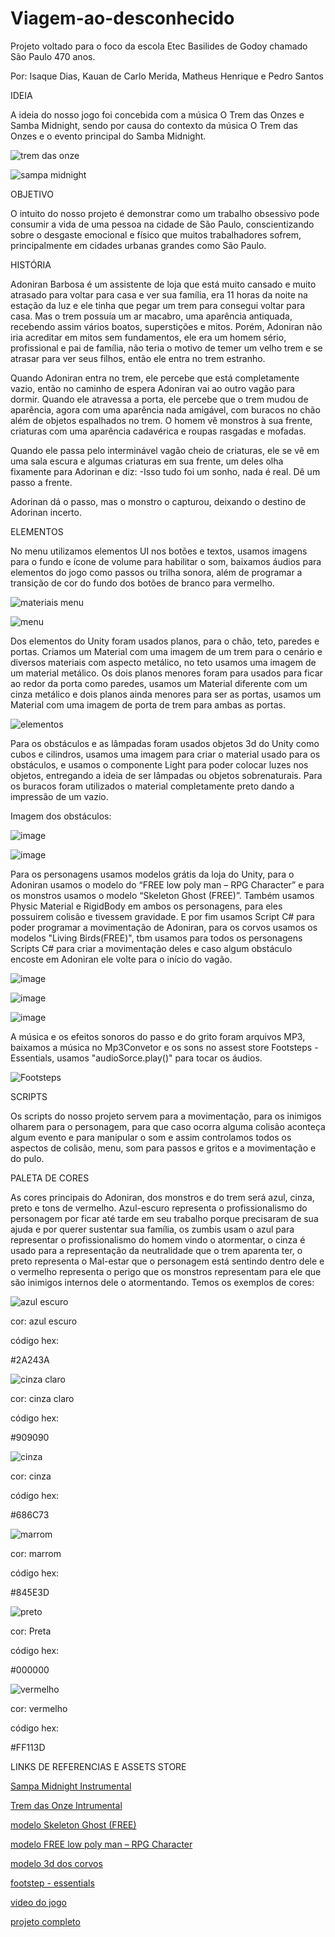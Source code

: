# Viagem-ao-desconhecido
Projeto voltado para o foco da escola Etec Basilides de Godoy chamado São Paulo 470 anos.

Por: Isaque Dias, Kauan de Carlo Merida, Matheus Henrique e Pedro Santos

IDEIA

A ideia do nosso jogo foi concebida com a música O Trem das Onzes e Samba Midnight, sendo por causa do contexto da música O Trem das Onzes e o evento principal do Samba Midnight.

![trem das onze](https://github.com/user-attachments/assets/665e4b37-cf8b-4e63-bb22-e6ca4b3466f3)

![sampa midnight](https://github.com/user-attachments/assets/ee19c53b-0a00-4edf-bbc7-741cdec630e2)

OBJETIVO

O intuito do nosso projeto é demonstrar como um trabalho obsessivo pode consumir a vida de uma pessoa na cidade de São Paulo, conscientizando sobre o desgaste emocional e físico que muitos trabalhadores sofrem, principalmente em cidades urbanas grandes como São Paulo.

HISTÓRIA

Adoniran Barbosa é um assistente de loja que está muito cansado e muito atrasado para voltar para casa e ver sua família, era 11 horas da noite na estação da luz e ele tinha que pegar um trem para consegui voltar para casa. Mas o trem possuía um ar macabro, uma aparência antiquada, recebendo assim vários boatos, superstições e mitos. Porém, Adoniran não iria acreditar em mitos sem fundamentos, ele era um homem sério, profissional e pai de família, não teria o motivo de temer um velho trem e se atrasar para ver seus filhos, então ele entra no trem estranho.

Quando Adoniran entra no trem, ele percebe que está completamente vazio, então no caminho de espera Adoniran vai ao outro vagão para dormir. Quando ele atravessa a porta, ele percebe que o trem mudou de aparência, agora com uma aparência nada amigável, com buracos no chão além de objetos espalhados no trem. O homem vê monstros à sua frente, criaturas com uma aparência cadavérica e roupas rasgadas e mofadas.

Quando ele passa pelo interminável vagão cheio de criaturas, ele se vê em uma sala escura e algumas criaturas em sua frente, um deles olha fixamente para Adorinan e diz: -Isso tudo foi um sonho, nada é real. Dê um passo a frente.

Adorinan dá o passo, mas o monstro o capturou, deixando o destino de Adorinan incerto.

ELEMENTOS

No menu utilizamos elementos UI nos botões e textos, usamos imagens para o fundo e ícone de volume para habilitar o som, baixamos áudios para elementos do jogo como passos ou trilha sonora, além de programar a transição de cor do fundo dos botões de branco para vermelho.

![materiais menu](https://github.com/user-attachments/assets/5d1efd0d-d2d3-4047-845e-3a7cd3f0b011)

![menu](https://github.com/user-attachments/assets/56bf0155-c9d3-4adb-883f-946b377a81bd)

Dos elementos do Unity foram usados planos, para o chão, teto, paredes e portas. Criamos um Material com uma imagem de um trem para o cenário e diversos materiais com aspecto metálico, no teto usamos uma imagem de um material metálico. Os dois planos menores foram para usados para ficar ao redor da porta como paredes, usamos um Material diferente com um cinza metálico e dois planos ainda menores para ser as portas, usamos um Material com uma imagem de porta de trem para ambas as portas.

![elementos](https://github.com/user-attachments/assets/6a134bcf-a03f-468d-908a-f45a236adff5)

Para os obstáculos e as lâmpadas foram usados objetos 3d do Unity como cubos e cilindros, usamos uma imagem para criar o material usado para os obstáculos, e usamos o componente Light para poder colocar luzes nos objetos, entregando a ideia de ser lâmpadas ou objetos sobrenaturais. Para os buracos foram utilizados o material completamente preto dando a impressão de um vazio.

Imagem dos obstáculos:

![image](https://github.com/user-attachments/assets/0a276702-7f23-43be-8014-2375fb84f4cd)

![image](https://github.com/user-attachments/assets/d1ef32d1-db81-43a6-b064-43fb85a2baaa)

Para os personagens usamos modelos grátis da loja do Unity, para o Adoniran usamos o modelo do “FREE low poly man – RPG Character” e para os monstros usamos o modelo “Skeleton Ghost (FREE)”. Também usamos Physic Material e RigidBody em ambos os personagens, para eles possuirem colisão e tivessem gravidade. E por fim usamos Script C# para poder programar a movimentação de Adoniran, para os corvos usamos os modelos "Living Birds(FREE)", tbm usamos para todos os personagens Scripts C# para criar a movimentação deles e caso algum obstáculo encoste em Adoniran ele volte para o início do vagão.

![image](https://github.com/user-attachments/assets/949a09fa-8d25-4151-b17f-52a168399003)

![image](https://github.com/user-attachments/assets/497b0086-05e6-4129-8810-76501d9c46b1)

![image](https://github.com/user-attachments/assets/cdc90b13-f3d9-4b6e-8697-3c30f077f128)

A música e os efeitos sonoros do passo e do grito foram arquivos MP3, baixamos a música no Mp3Convetor e os sons no assest store Footsteps - Essentials, usamos "audioSorce.play()" para tocar os áudios.

![Footsteps](https://github.com/user-attachments/assets/84350566-dfde-4802-a7a5-d41d722cbd84)

SCRIPTS

Os scripts do nosso projeto servem para a movimentação, para os inimigos olharem para o personagem, para que caso ocorra alguma colisão aconteça algum evento e para manipular o som e assim controlamos todos os aspectos de colisão, menu, som para passos e gritos e a movimentação e do pulo.

PALETA DE CORES

As cores principais do Adoniran, dos monstros e do trem será azul, cinza, preto e tons de vermelho.
Azul-escuro representa o profissionalismo do personagem por ficar até tarde em seu trabalho porque precisaram de sua ajuda e por querer sustentar sua família, os zumbis usam o azul para representar o profissionalismo do homem vindo o atormentar, o cinza é usado para a representação da neutralidade que o trem aparenta ter, o preto representa o Mal-estar que o personagem está sentindo dentro dele e o vermelho representa o perigo que os monstros representam para ele que são inimigos internos dele o atormentando. Temos os exemplos de cores:

![azul escuro](https://github.com/user-attachments/assets/6748480e-eebb-4144-ada3-33d6ba18b121)

cor: azul escuro

código hex:

#2A243A

![cinza claro](https://github.com/user-attachments/assets/422bc3a9-5612-4571-9d5d-b8f719dd9575)

cor: cinza claro

código hex:

#909090

![cinza](https://github.com/user-attachments/assets/e068bd47-b24e-45cb-a6ee-d3bc42f17565)

cor: cinza

código hex:

#686C73

![marrom](https://github.com/user-attachments/assets/5c669ea0-c825-4346-acbe-29cc4976370d)

cor: marrom

código hex:

#845E3D

![preto](https://github.com/user-attachments/assets/a3a9d221-6e7f-4b53-974a-24c0e8da37e9)

cor: Preta

código hex:

#000000

![vermelho](https://github.com/user-attachments/assets/fbca5cf1-8197-4329-9422-885e7791cbfa)

cor: vermelho

código hex:

#FF113D

LINKS DE REFERENCIAS E ASSETS STORE

[Sampa Midnight Instrumental](https://youtu.be/11ItVm6ZWdM?si=T9-wqq7uuSJTHX0-)

[Trem das Onze Intrumental](https://youtu.be/OoEgWsUQgaU?si=8sKqv3ZvsrWKxlSa)

[modelo Skeleton Ghost (FREE)](https://assetstore.unity.com/packages/3d/characters/creatures/skeleton-ghost-free-226070)

[modelo FREE low poly man – RPG Character](https://drive.google.com/file/d/17siYXt2FRVy5yzcm3_fSAh-YjbxZbwL5/view?usp=drive_link)

[modelo 3d dos corvos](https://assetstore.unity.com/packages/3d/characters/animals/birds/living-birds-15649)

[footstep - essentials](https://assetstore.unity.com/packages/audio/sound-fx/foley/footsteps-essentials-189879)

[video do jogo](https://drive.google.com/file/d/1dFLrfxNBPGCScoDT0DsRHkfPxje9du8C/view?usp=sharing)

[projeto completo](https://drive.google.com/file/d/17siYXt2FRVy5yzcm3_fSAh-YjbxZbwL5/view?usp=sharing)
